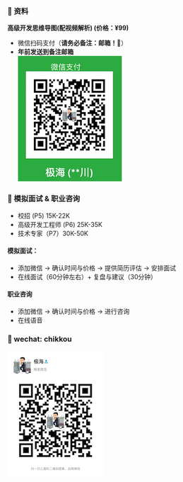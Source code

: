 ### ️🌟 资料
**高级开发思维导图(配视频解析) (价格：¥99)**
- 微信扫码支付（**请务必备注：邮箱！📮**） 
- **年前发送到备注邮箱**<br>
![Pay](img/PaymentCode.jpeg)

###  🌟 模拟面试 & 职业咨询
- 校招 (P5)  15K-22K <br>
- 高级开发工程师 (P6) 25K-35K <br>
- 技术专家（P7）30K-50K <br>

#### 模拟面试：
- 添加微信 -> 确认时间与价格 -> 提供简历评估 -> 安排面试
- 在线面试（60分钟左右）+ 复盘与建议（30分钟）

#### 职业咨询
- 添加微信 -> 确认时间与价格 -> 进行咨询
- 在线语音


### 🌟 wechat: chikkou
![weChat](img/weChat.jpeg)
